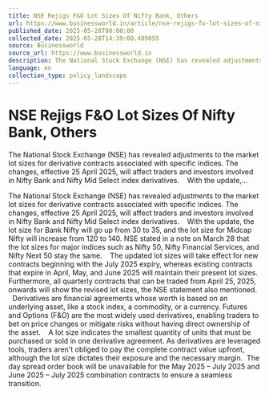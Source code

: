 ```yaml
---
title: NSE Rejigs F&O Lot Sizes Of Nifty Bank, Others
url: https://www.businessworld.in/article/nse-rejigs-fo-lot-sizes-of-nifty-bank-others-552047
published_date: 2025-05-28T00:00:00
collected_date: 2025-05-28T14:39:08.489059
source: Businessworld
source_url: https://www.businessworld.in
description: The National Stock Exchange (NSE) has revealed adjustments to the market lot sizes for derivative contracts associated with specific indices. The changes, effective 25 April 2025, will affect traders and investors involved in Nifty Bank and Nifty Mid Select index derivatives.    With the update,...
language: en
collection_type: policy_landscape
---
```


# NSE Rejigs F&O Lot Sizes Of Nifty Bank, Others

The National Stock Exchange (NSE) has revealed adjustments to the market lot sizes for derivative contracts associated with specific indices. The changes, effective 25 April 2025, will affect traders and investors involved in Nifty Bank and Nifty Mid Select index derivatives.    With the update,...

The National Stock Exchange (NSE) has revealed adjustments to the market lot sizes for derivative contracts associated with specific indices. The changes, effective 25 April 2025, will affect traders and investors involved in Nifty Bank and Nifty Mid Select index derivatives.    With the update, the lot size for Bank Nifty will go up from 30 to 35, and the lot size for Midcap Nifty will increase from 120 to 140. NSE stated in a note on March 28 that the lot sizes for major indices such as Nifty 50, Nifty Financial Services, and Nifty Next 50 stay the same.    The updated lot sizes will take effect for new contracts beginning with the July 2025 expiry, whereas existing contracts that expire in April, May, and June 2025 will maintain their present lot sizes. Furthermore, all quarterly contracts that can be traded from April 25, 2025, onwards will show the revised lot sizes, the NSE statement also mentioned.    Derivatives are financial agreements whose worth is based on an underlying asset, like a stock index, a commodity, or a currency. Futures and Options (F&amp;O) are the most widely used derivatives, enabling traders to bet on price changes or mitigate risks without having direct ownership of the asset.    A lot size indicates the smallest quantity of units that must be purchased or sold in one derivative agreement. As derivatives are leveraged tools, traders aren't obliged to pay the complete contract value upfront, although the lot size dictates their exposure and the necessary margin.  The day spread order book will be unavailable for the May 2025 – July 2025 and June 2025 – July 2025 combination contracts to ensure a seamless transition.